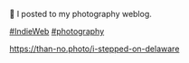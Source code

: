 🤖 I posted to my photography weblog.

 [\#<span>IndieWeb</span>](https://social.lol/tags/IndieWeb) [\#<span>photography</span>](https://social.lol/tags/photography)

[<span class="invisible">https://</span><span class="ellipsis">than-no.photo/i-stepped-on-del</span><span class="invisible">aware</span>](https://than-no.photo/i-stepped-on-delaware)